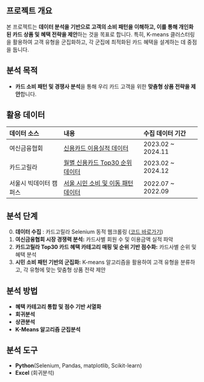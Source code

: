 

## 프로젝트 개요

본 프로젝트는 **데이터 분석을 기반으로 고객의 소비 패턴을 이해하고, 이를 통해 개인화된 카드 상품 및 혜택 전략을 제안**하는 것을 목표로 합니다. 특히, K-means 클러스터링을 활용하여 고객 유형을 군집화하고, 각 군집에 최적화된 카드 혜택을 설계하는 데 중점을 둡니다.

## 분석 목적

* **카드 소비 패턴 및 경쟁사 분석**을 통해 우리 카드 고객을 위한 **맞춤형 상품 전략을 제안**합니다.

## 활용 데이터

| 데이터 소스                | 내용                                          | 수집 데이터 기간                |
| :------------------------- | :-------------------------------------------- | :------------------ |
| 여신금융협회               | [신용카드 이용실적 데이터](https://www.crefia.or.kr/portal/infocenter/statistics/creditcardMonthResultUpdateView.xx)                               | 2023.02 ~ 2024.11   |
| 카드고릴라                 | [월별 신용카드 Top30 순위 데이터](https://www.card-gorilla.com/chart/top100)         | 2023.02 ~ 2024.12   |
| 서울시 빅데이터 캠퍼스     | [서울 시민 소비 및 이동 패턴 데이터](https://bigdata.seoul.go.kr/data/selectSampleData.do?r_id=P213&sample_data_seq=331)            | 2022.07 ~ 2022.09   |

## 분석 단계
0. **데이터 수집** : 카드고릴라 Selenium 동적 웹크롤링 ([코드 바로가기](https://github.com/Clinda02/Selenium_Crawling))
1.  **여신금융협회 시장 경쟁력 분석:** 카드사별 회원 수 및 이용금액 실적 파악
2.  **카드고릴라 Top30 카드 혜택 카테고리 매핑 및 순위 기반 점수화:** 카드사별 순위 및 혜택 분석
3.  **시민 소비 패턴 기반의 군집화:** K-means 알고리즘을 활용하여 고객 유형을 분류하고, 각 유형에 맞는 맞춤형 상품 전략 제안

## 분석 방법

* **혜택 카테고리 통합 및 점수 기반 서열화**
* **회귀분석**
* **상관분석**
* **K-Means 알고리즘 군집분석**

## 분석 도구

* **Python**(Selenium, Pandas, matplotlib, Scikit-learn)
* **Excel** (회귀분석)
